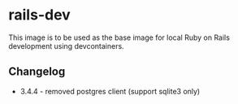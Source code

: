 # rails-dev

This image is to be used as the base image for local Ruby on Rails development using devcontainers.

## Changelog

* 3.4.4 - removed postgres client (support sqlite3 only)